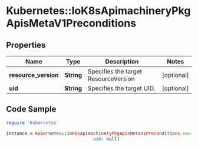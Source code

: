 # Kubernetes::IoK8sApimachineryPkgApisMetaV1Preconditions

## Properties

Name | Type | Description | Notes
------------ | ------------- | ------------- | -------------
**resource_version** | **String** | Specifies the target ResourceVersion | [optional] 
**uid** | **String** | Specifies the target UID. | [optional] 

## Code Sample

```ruby
require 'Kubernetes'

instance = Kubernetes::IoK8sApimachineryPkgApisMetaV1Preconditions.new(resource_version: null,
                                 uid: null)
```


